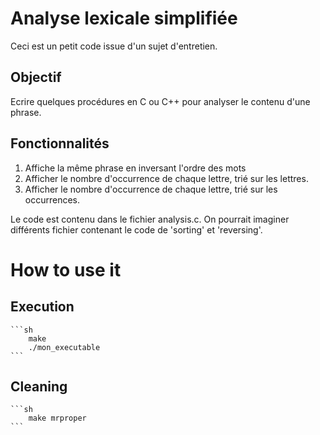 # Analyse lexicale simplifiée

Ceci est un petit code issue d'un sujet d'entretien.

## Objectif
Ecrire quelques procédures en C ou C++ pour analyser le contenu d'une phrase.

## Fonctionnalités
1. Affiche la même phrase en inversant l'ordre des mots 
2. Afficher le nombre d'occurrence de chaque lettre, trié sur les lettres.
3. Afficher le nombre d'occurrence de chaque lettre, trié sur les occurrences. 

Le code est contenu dans le fichier analysis.c.
 On pourrait imaginer différents fichier contenant le code de 'sorting' et 'reversing'.

# How to use it

## Execution
    ```sh
        make
        ./mon_executable
    ```
## Cleaning
    ```sh
        make mrproper
    ```


